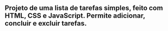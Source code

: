 ## Projeto de uma lista de tarefas simples, feito com HTML, CSS e JavaScript. Permite adicionar, concluir e excluir tarefas.
